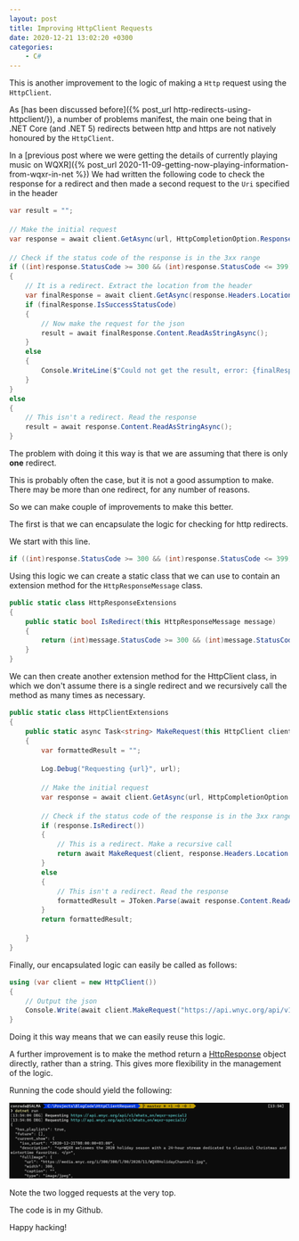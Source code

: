 ```yaml
---
layout: post
title: Improving HttpClient Requests
date: 2020-12-21 13:02:20 +0300
categories:
    - C#
---
```

This is another improvement to the logic of making a `Http` request using the `HttpClient`.

As [has been discussed before]({% post_url http-redirects-using-httpclient/}), a number of problems manifest, the main one being that in .NET Core (and .NET 5) redirects between http and https are not natively honoured by the `HttpClient`.

In a [previous post where we were getting the details of currently playing music on WQXR]({% post_url 2020-11-09-getting-now-playing-information-from-wqxr-in-net %}) We had written the following code to check the response for a redirect and then made a second request to the `Uri` specified in the header

```csharp
var result = "";

// Make the initial request
var response = await client.GetAsync(url, HttpCompletionOption.ResponseHeadersRead);

// Check if the status code of the response is in the 3xx range
if ((int)response.StatusCode >= 300 && (int)response.StatusCode <= 399)
{
	// It is a redirect. Extract the location from the header
	var finalResponse = await client.GetAsync(response.Headers.Location);
	if (finalResponse.IsSuccessStatusCode)
	{
		// Now make the request for the json
		result = await finalResponse.Content.ReadAsStringAsync();
	}
	else
	{
		Console.WriteLine($"Could not get the result, error: {finalResponse.StatusCode}");
	}
}
else
{
	// This isn't a redirect. Read the response
	result = await response.Content.ReadAsStringAsync();
}
```

The problem with doing it this way is that we are assuming that there is only **one** redirect.

This is probably often the case, but it is not a good assumption to make. There may be more than one redirect, for any number of reasons.

So we can make couple of improvements to make this better.

The first is that we can encapsulate the logic for checking for http redirects.

We start with this line.

```csharp
if ((int)response.StatusCode >= 300 && (int)response.StatusCode <= 399)
```

Using this logic we can create a static class that we can use to contain an extension method for the `HttpResponseMessage` class.

```csharp
public static class HttpResponseExtensions
{
    public static bool IsRedirect(this HttpResponseMessage message)
    {
        return (int)message.StatusCode >= 300 && (int)message.StatusCode <= 399;
    }
}
```

We can then create another extension method for the HttpClient class, in which we don't assume there is a single redirect and we recursively call the method as many times as necessary.

```csharp
public static class HttpClientExtensions
{
	public static async Task<string> MakeRequest(this HttpClient client, string url)
	{
		var formattedResult = "";

		Log.Debug("Requesting {url}", url);

		// Make the initial request
		var response = await client.GetAsync(url, HttpCompletionOption.ResponseHeadersRead);

		// Check if the status code of the response is in the 3xx range
		if (response.IsRedirect())
		{
			// This is a redirect. Make a recursive call
			return await MakeRequest(client, response.Headers.Location.ToString());
		}
		else
		{
			// This isn't a redirect. Read the response
			formattedResult = JToken.Parse(await response.Content.ReadAsStringAsync()).ToString();
		}
		return formattedResult;

	}
}
```

Finally, our encapsulated logic can easily be called as follows:

```csharp
using (var client = new HttpClient())
{
	// Output the json
	Console.Write(await client.MakeRequest("https://api.wnyc.org/api/v1/whats_on/wqxr-special2"));
}
```

Doing it this way means that we can easily reuse this logic.

A further improvement is to make the method return a [HttpResponse](https://docs.microsoft.com/en-us/dotnet/api/system.web.httpresponse?view=netframework-4.8) object directly, rather than a string. This gives more flexibility in the management of the logic.

Running the code should yield the following:

![](../images/2020/12/HttpClientRequest.png)

Note the two logged requests at the very top.

The code is in my Github.

Happy hacking!



